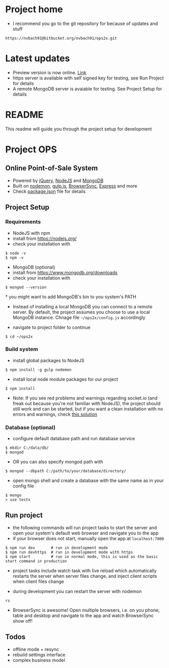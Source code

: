 # Project home #
* I recommend you go to the git repository for because of updates and stuff
```
https://nvbach91@bitbucket.org/nvbach91/ops2x.git
```

# Latest updates #
* Preview version is now online. [Link](https://ops2x-62687.onmodulus.net/)
* https server is available with self signed key for testing, see Run Project for details
* A remote MongoDB server is avaiable for testing. See Project Setup for details

# README #

This readme will guide you through the project setup for development

# Project OPS #
## Online Point-of-Sale System ##
* Powered by [jQuery](https://jquery.com/), [NodeJS](https://nodejs.org/) and [MongoDB](https://www.mongodb.org/)
* Built on [nodemon](http://nodemon.io/), [gulp.js](http://gulpjs.com/), [BrowserSync](https://www.browsersync.io/), [Express](http://expressjs.com/) and more
* Check [package.json](https://bitbucket.org/nvbach91/ops2x/src/6a54a7c8b8de1458bc52d4b43d6ec9a1ec3e4991/package.json?fileviewer=file-view-default) file for details

## Project Setup ##
### Requirements ###
* NodeJS with npm
* install from https://nodejs.org/
* check your installation with 
```
$ node -v
$ npm -v
```

* MongoDB (optional)
* install from https://www.mongodb.org/downloads
* check your installation with 
```
$ mongod --version
```
\* you might want to add MongoDB's bin to you system's PATH

* Instead of installing a local MongoDB you can connect to a remote server. By default, the project assumes you choose to use a local MongoDB instance. Chnage file ``~/ops2x/config.js`` accordingly

* navigate to project folder to continue
```
$ cd ~/ops2x
```

### Build system ###
* install global packages to NodeJS
```
$ npm install -g gulp nodemon

```
* install local node module packages for our project
```
$ npm install
```

* Note: If you see red problems and warnings regarding socket.io (and freak out because you're not familiar with NodeJS), the project should still work and can be started, but if you want a clean installation with no errors and warnings, check [this solution](https://github.com/npm/npm/issues/9563#issuecomment-142666465)

### Database (optional) ###
* configure default database path and run database service
```
$ mkdir C:/data/db/
$ mongod
```
* OR you can also specify mongod path with
```
$ mongod --dbpath C:/path/to/your/database/directory/
```
* open mongo shell and create a database with the same name as in your config file
```
$ mongo
> use testx
```

## Run project ##
* the following commands will run project tasks to start the server and open your system's default web browser and navigate you to the app
* if your browser does not start, manually open the app at ``localhost:7000``

```
$ npm run dev       # run in development mode
$ npm run devhttps  # run in development mode with https
$ npm start         # run in normal mode, this is used as the basic start command in production
```

* project tasks include watch task with live reload which automatically restarts the server when server files change, and inject client scripts when client files change

* during development you can restart the server with nodemon
```
rs
```

* BrowserSync is awesome! Open multiple browsers, i.e. on you phone, table and desktop and navigate to the app and watch BrowserSync show off!

## Todos ##
* offline mode + resync 
* rebuild settings interface
* complex business model